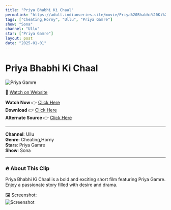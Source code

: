 ```yaml
---
title: "Priya Bhabhi Ki Chaal"
permalink: "https://adult.indianseries.site/movie/Priya%20Bhabhi%20Ki%20Chaal"
tags: ["Cheating,Horny", "Ullu", "Priya Gamre"]
show: "Sona"
channel: "Ullu"
star: ["Priya Gamre"]
layout: post
date: "2025-01-01"
---
```


# Priya Bhabhi Ki Chaal

![Priya Gamre](https://shorts.desisins.com/wp-content/uploads/2024/11/Priya-Gamre-Sona-Ullu-Teases-DesiSins.com_.jpg)

🔗 [Watch on Website](https://adult.indianseries.site/movie/Priya%20Bhabhi%20Ki%20Chaal)

**Watch Now** 👉 [Click Here](https://adult.indianseries.site/movie/Priya%20Bhabhi%20Ki%20Chaal)  
**Download** 👉 [Click Here](https://adult.indianseries.site/movie/Priya%20Bhabhi%20Ki%20Chaal)  
**Alternate Source** 👉 [Click Here](https://adult.indianseries.site/movie/Priya%20Bhabhi%20Ki%20Chaal)

---

**Channel**: Ullu  
**Genre**: Cheating,Horny  
**Stars**: Priya Gamre  
**Show**: Sona

---

### 🔥 About This Clip

Priya Bhabhi Ki Chaal is a bold and exciting short film featuring Priya Gamre. Enjoy a passionate story filled with desire and drama.
 
🖼️ Screenshot:  
![Screenshot](https://shorts.desisins.com/wp-content/uploads/2024/11/Priya-Gamre-Sona-Ullu-Teases-DesiSins.com_.jpg)

